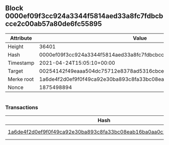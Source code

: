 ## Block 0000ef09f3cc924a3344f5814aed33a8fc7fdbcbcce2c00ab57a80de6fc55895

Attribute | Value
--- | ---
Height | 36401
Hash | 0000ef09f3cc924a3344f5814aed33a8fc7fdbcbcce2c00ab57a80de6fc55895
Timestamp | 2021-04-24T15:05:10+00:00
Target | 00254142f49eaaa504dc75712e8378ad5316cbcead634704b3734b6271167cc4
Merke root | 1a6de4f2d0ef9f0f49ca92e30ba893c8fa33bc08eab16ba0aa0c2bf1011920a7
Nonce | 1875498894

```

```

### Transactions

Hash | Amount
--- | ---
[1a6de4f2d0ef9f0f49ca92e30ba893c8fa33bc08eab16ba0aa0c2bf1011920a7](1a6de4f2d0ef9f0f49ca92e30ba893c8fa33bc08eab16ba0aa0c2bf1011920a7.md) | 10.00000000 SKEPTI 
